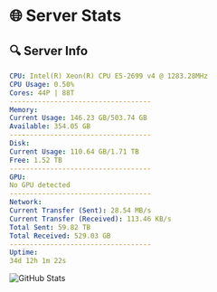 # 🌐 Server Stats
## 🔍 Server Info
```yaml
CPU: Intel(R) Xeon(R) CPU E5-2699 v4 @ 1283.28MHz
CPU Usage: 0.50%
Cores: 44P | 88T
-----------------------------------
Memory:
Current Usage: 146.23 GB/503.74 GB
Available: 354.05 GB
-----------------------------------
Disk:
Current Usage: 110.64 GB/1.71 TB
Free: 1.52 TB
-----------------------------------
GPU:
No GPU detected
-----------------------------------
Network:
Current Transfer (Sent): 28.54 MB/s
Current Transfer (Received): 113.46 KB/s
Total Sent: 59.82 TB
Total Received: 529.03 GB
-----------------------------------
Uptime:
34d 12h 1m 22s
```
![GitHub Stats](https://img.shields.io/badge/Updated-2025-04-11_09:24:11-blue)